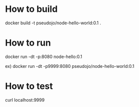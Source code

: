 # How to build
docker build -t pseudojo/node-hello-world:0.1 .

# How to run
docker run -dt -p<REAL-MACHINE-EXPOSE-PORT>:8080 node-hello:0.1

ex)
docker run -dt -p9999:8080 pseudojo/node-hello-world:0.1

# How to test
curl localhost:9999

